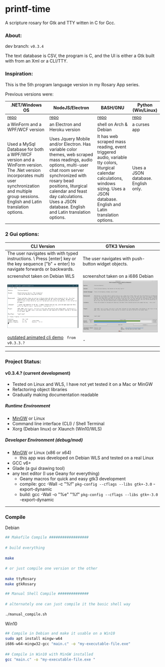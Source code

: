 # printf-time

A scripture rosary for Gtk and TTY witten in C for Gcc.

### About:

dev branch: ```v0.3.4```

The text database is CSV, the program is C, and the UI is either a Gtk built with from an Xml or a CLI/TTY.

### Inspiration:

This is the 5th program language version in my Rosary App series.

Previous versions were:

| .NET/Windows OS | NodeJS/Electron | BASH/GNU | Python (Win/Linux) |
| --- | --- | --- | --- |
|[repo](https://github.com/mezcel/rosary.net)|[repo](https://github.com/mezcel/electron-container)|[repo](https://github.com/mezcel/jq-tput-terminal)|[repo](https://github.com/mezcel/python-curses)|
|a WinForm and a WPF/WCF version|an Electron and Heroku version|shell on Arch & Debian| a curses app |
| Used a MySql Database for both a WPF/WCF version and a WinForm version. The .Net version incorporates multi user synchronization and multiple group sessions. English and Latin translation options. | Uses Jquery Mobile and/or Electron. Has variable color themes, web scraped mass readings, audio options, multi-user chat room server synchronized with rosary bead positions, liturgical calendar and feast day calculations. Uses a JSON database. English and Latin translation options. | It has web scraped mass reading, event triggered audio, variable tty colors, liturgical calendar calculations, windows sizing. Uses a JSON database. English and Latin translation options. | Uses a JSON database. English only.|

### 2 Gui options:

| CLI Version | GTK3 Version |
|---|---|
| The user navigates with with typed instructions. \ Press [enter] key or the key sequence ["b" + enter] to navigate forwards or backwards. | The user navigates with push-button widget objects. |
| screenshot taken on Debian WLS | screenshot taken on a i686 Debian |
| ![tty-screenshot](img/tty-screenshot.gif) | ![screenshot](img/screenshot.gif) |
| [outdated animated cli demo](https://asciinema.org/a/266585) ``` from v0.3.3.?``` | - |

---

### Project Status:

#### v0.3.4.? (current development)

* Tested on Linux and WLS, I have not yet tested it on a Mac or MinGW
* Refactoring object libraries
* Gradually making documentation readable

##### Runtime Environment

* [MinGW](http://www.mingw.org/) or Linux
* Command line interface (CLI) / Shell Terminal
* Xorg (Debian linux) or Xlaunch (Win10/WLS)

##### Developer Environment (debug/mod)

* [MinGW](http://www.mingw.org/) or Linux (x86 or x64)
	* this app was developed on Debian WLS and tested on a real Linux
* GCC v6+
* Glade (a gui drawing tool)
* any text editor (I use Geany for everything)
	* Geany macros for quick and easy gtk3 development
	* compile:	gcc -Wall -c "%f" `pkg-config --cflags --libs gtk+-3.0` -export-dynamic
	* build:	gcc -Wall -o "%e" "%f" `pkg-config --cflags --libs gtk+-3.0` -export-dynamic

---

### Compile

Debian
```sh
## Makefile Compile ##################

# build everything

make

# or just compile one version or the other

make ttyRosary
make gtkRosary
```

```sh
## Manual Shell Compile ##############

# alternately one can just compile it the basic shell way

./manual_compile.sh
```

Win10

```sh
## Compile in Debian and make it usable on a Win10
sudo apt install mingw-w64
i686-w64-mingw32-gcc "main.c" -o "my-executable-file.exe"

## Compile in Win10 with MinGW installed
gcc "main.c" -o "my-executable-file.exe "
```
